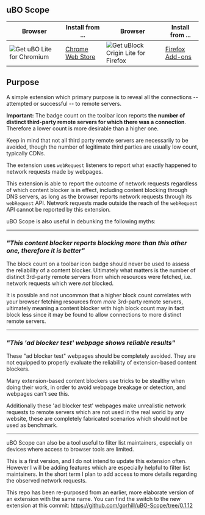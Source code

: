 ## uBO Scope

| Browser | Install from ... | Browser | Install from ... |
| --- | --- | --- | --- |
| <img src="https://github.com/user-attachments/assets/d5033882-0c94-424f-9e8b-e00ed832acf7" alt="Get uBO Lite for Chromium"> | <a href="https://chromewebstore.google.com/detail/ubo-scope/bbdpgcaljkaaigfcomhidmneffjjjfgp">Chrome Web Store</a> | <img src="https://github.com/user-attachments/assets/8a33b8ba-57ee-4a54-a83c-7d21f9b2dafb" alt="Get uBlock Origin Lite for Firefox"> | <a href="https://addons.mozilla.org/firefox/addon/ubo-scope/">Firefox Add-ons</a> |

## Purpose

A simple extension which primary purpose is to reveal all the connections -- attempted or successful -- to remote servers.

**Important:** The badge count on the toolbar icon reports **the number of distinct third-party remote servers for which there was a connection**. Therefore a lower count is more desirable than a higher one.

Keep in mind that not all third party remote servers are necessarily to be avoided, though the number of legitimate third parties are usually low count, typically CDNs.

The extension uses `webRequest` listeners to report what exactly happened to network requests made by webpages.

This extension is able to report the outcome of network requests regardless of which content blocker is in effect, including content blocking through DNS servers, as long as the browser reports network requests through its `webRequest` API. Network requests made outside the reach of the `webRequest` API cannot be reported by this extension.

uBO Scope is also useful in debunking the following myths:

---

### _"This content blocker reports blocking more than this other one, therefore it is better"_

The block count on a toolbar icon badge should never be used to assess the reliability of a content blocker. Ultimately what matters is the number of distinct 3rd-party remote servers from which resources were fetched, i.e. network requests which were _not_ blocked.

It is possible and not uncommon that a higher block count correlates with your browser fetching resources from _more_ 3rd-party remote servers, ultimately meaning a content blocker with high block count may in fact block less since it may be found to allow connections to more distinct remote servers.


---

### _"This 'ad blocker test' webpage shows reliable results"_

These "ad blocker test" webpages should be completely avoided. They are not equipped to properly evaluate the reliability of extension-based content blockers.

Many extension-based content blockers use tricks to be stealthy when doing their work, in order to avoid webpage breakage or detection, and webpages can't see this.

Additionally these 'ad blocker test' webpages make unrealistic network requests to remote servers which are not used in the real world by any website, these are completely fabricated scenarios which should not be used as benchmark.

---

uBO Scope can also be a tool useful to filter list maintainers, especially on devices where access to browser tools are limited.

This is a first version, and I do not intend to update this extension often. However I will be adding features which are especially helpful to filter list maintainers. In the short term I plan to add access to more details regarding the observed network requests.

This repo has been re-purposed from an earlier, more elaborate version of an extension with the same name. You can find the switch to the new extension at this commit: <https://github.com/gorhill/uBO-Scope/tree/0.1.12>

